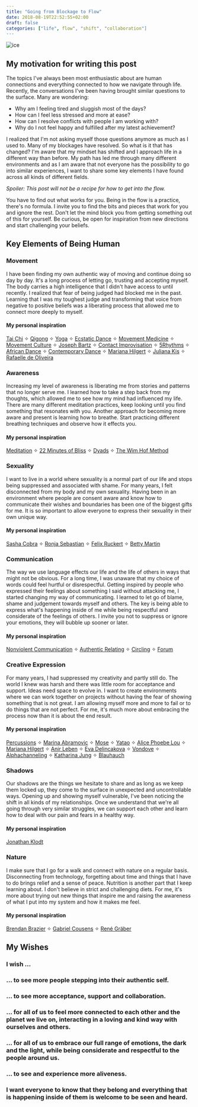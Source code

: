 ```yaml
---
title: "Going from Blockage to Flow"
date: 2018-08-19T22:52:55+02:00
draft: false
categories: ["life", flow", "shift", "collaboration"]
---
```


![ice](/img/ice.jpg)

## My motivation for writing this post

The topics I've always been most enthusiastic about are human connections and everything connected to how we navigate through life. Recently, the conversations I've been having brought similar questions to the surface. Many are wondering: 

- Why am I feeling tired and sluggish most of the days?
- How can I feel less stressed and more at ease?
- How can I resolve conflicts with people I am working with?  
- Why do I not feel happy and fulfilled after my latest achievement?

I realized that I'm not asking myself those questions anymore as much as I used to. Many of my blockages have resolved. So what is it that has changed? I'm aware that my mindset has shifted and I approach life in a different way than before. My path has led me through many different environments and as I am aware that not everyone has the possibility to go into similar experiences, I want to share some key elements I have found across all kinds of different fields.

*Spoiler: This post will not be a recipe for how to get into the flow.*

You have to find out what works for you. Being in the flow is a practice, there's no formula. I invite you to find the bits and pieces that work for you and ignore the rest. Don't let the mind block you from getting something out of this for yourself. Be curious, be open for inspiration from new directions and start challenging your beliefs.

## Key Elements of Being Human

### Movement

I have been finding my own authentic way of moving and continue doing so day by day. It's a long process of letting go, trusting and accepting myself. The body carries a high intelligence that I didn't have access to until recently. I realized that fear of being judged had blocked me in the past. Learning that I was my toughest judge and transforming that voice from negative to positive beliefs was a liberating process that allowed me to connect more deeply to myself.  

#### My personal inspiration

[Tai Chi](https://www.udemy.com/shortest-and-powerful-tai-chi-flow/) ✧ [Qigong](https://www.udemy.com/mystical-qigong) ✧ [Yoga](https://www.youtube.com/channel/UCFKE7WVJfvaHW5q283SxchA) ✧ [Ecstatic Dance](http://www.ecstaticdance.berlin/) ✧ [Movement Medicine](http://movement-medicine.berlin/?lang=en) ✧ [Movement Culture](http://www.idoportal.com/) ✧ [Joseph Bartz](http://josephbartz.de/de/uberblick.html) ✧ [Contact Improvisation](https://www.youtube.com/watch?v=ED8hNoulZv4) ✧ [5Rhythms](https://5rhythmen-in-berlin.de/) ✧ [African Dance](https://www.youtube.com/watch?v=nDxXPbH2wZE) ✧ [Contemporary Dance](http://marameo.de/dozenten/rakesh-sukesh/) ✧ [Mariana Hilgert](https://www.youtube.com/watch?v=kQs-D1fHpVI) ✧ [Juliana Kis](https://www.youtube.com/watch?v=QrrTt1dpiJA) ✧ [Rafaelle de Oliveira](https://www.youtube.com/watch?v=-t6Jrw9lk3s)

### Awareness

Increasing my level of awareness is liberating me from stories and patterns that no longer serve me. I learned how to take a step back from my thoughts, which allowed me to see how my mind had influenced my life. There are many different meditation practices, keep looking until you find something that resonates with you. Another approach for becoming more aware and present is learning how to breathe. Start practicing different breathing techniques and observe how it effects you. 


#### My personal inspiration

[Meditation](https://www.youtube.com/watch?v=9zkbmFTW8qg) ✧ [22 Minutes of Bliss](https://ecstaticawakeningretreat.com/22minsofbliss) ✧ [Dyads](https://medium.com/@laura.kroth/seeing-things-clearly-living-life-fully-why-i-love-dyad-meditation-233eb134c38e) ✧ [The Wim Hof Method](https://www.wimhofmethod.com/breathing-exercises)

### Sexuality

I want to live in a world where sexuality is a normal part of our life and stops being suppressed and associated with shame. For many years, I felt disconnected from my body and my own sexuality. Having been in an environment where people are consent aware and know how to communicate their wishes and boundaries has been one of the biggest gifts for me. It is so important to allow everyone to express their sexuality in their own unique way.

#### My personal inspiration

[Sasha Cobra](https://www.sashacobra.com/) ✧ [Ronja Sebastian](http://ronjasebastian.com/) ✧ [Felix Ruckert](https://www.youtube.com/watch?v=2uxoN7mY5KI) ✧ [Betty Martin](https://bettymartin.org/videos/)

### Communication

The way we use language effects our life and the life of others in ways that might not be obvious. For a long time, I was unaware that my choice of words could feel hurtful or disrespectful. Getting inspired by people who expressed their feelings about something I said without attacking me, I started changing my way of communicating. I learned to let go of blame, shame and judgement towards myself and others. The key is being able to express what's happening inside of me while being respectful and considerate of the feelings of others. I invite you not to suppress or ignore your emotions, they will bubble up sooner or later. 


#### My personal inspiration

[Nonviolent Communication](https://www.youtube.com/watch?v=UEqmZ2E1o64) ✧ [Authentic Relating](https://www.authenticrelatingtraining.com/) ✧ [Circling](http://circlingeurope.com/product/online-course-starting-sept-8/) ✧ [Forum](https://www.zegg-forum.org/de/) 

### Creative Expression

For many years, I had suppressed my creativity and partly still do. The world I knew was harsh and there was little room for acceptance and support. Ideas need space to evolve in. I want to create environments where we can work together on projects without having the fear of showing something that is not great. I am allowing myself more and more to fail or to do things that are not perfect. For me, it's much more about embracing the process now than it is about the end result.

#### My personal inspiration

[Percussions](https://www.youtube.com/watch?v=mH6pMWanENc) ✧ [Marina Abramovic](https://www.youtube.com/watch?v=Qor1zzj-WtA) ✧ [Mose](https://www.youtube.com/watch?v=K4q-zx1keWY) ✧ [Yatao](https://www.youtube.com/watch?v=hzSwPXiPJuE) ✧ [Alice Phoebe Lou](https://www.alicephoebelou.com/) ✧ [Mariana Hilgert](http://marianahilgert.com/) ✧ [Anir Leben](http://anirleben.com/) ✧ [Eva Delincakova](https://www.instagram.com/evadelincakova/) ✧ [Vondove](https://www.instagram.com/vondove/?hl=en) ✧ [Alphachanneling](https://alphachanneling.com/) ✧ [Katharina Jung](https://katharinajung.format.com/) ✧ [Blauhauch](https://www.blauhauch.eu/) 

### Shadows 

Our shadows are the things we hesitate to share and as long as we keep them locked up, they come to the surface in unexpected and uncontrollable ways. Opening up and showing myself vulnerable, I've been noticing the shift in all kinds of my relationships. Once we understand that we're all going through very similar struggles, we can support each other and learn how to deal with our pain and fears in a healthy way. 

#### My personal inspiration

[Jonathan Klodt](https://www.youtube.com/watch?v=ZQDUnpX23K8)

### Nature

I make sure that I go for a walk and connect with nature on a regular basis. Disconnecting from technology, forgetting about time and things that I have to do brings relief and a sense of peace. Nutrition is another part that I keep learning about. I don't believe in strict and challenging diets. For me, it's more about trying out new things that inspire me and raising the awareness of what I put into my system and how it makes me feel. 

#### My personal inspiration

[Brendan Brazier](http://www.brendanbrazier.com/nutritional-philosophy) ✧ [Gabriel Cousens](https://www.goodreads.com/book/show/171662.Conscious_Eating) ✧ [René Gräber](https://heilfasten.renegraeber.de/)


## My Wishes

### I wish ...

### ... to see more people stepping into their authentic self.

### ... to see more acceptance, support and collaboration. 

### ... for all of us to feel more connected to each other and the planet we live on, interacting in a loving and kind way with ourselves and others.

### ... for all of us to embrace our full range of emotions, the dark and the light, while being considerate and respectful to the people around us. 

### ... to see and experience more aliveness.

### **I want everyone to know that they belong and everything that is happening inside of them is welcome to be seen and heard.**
